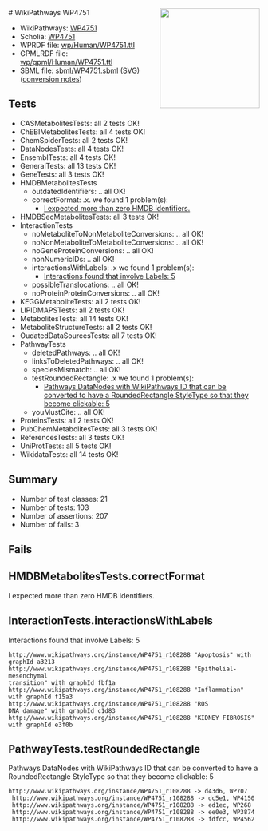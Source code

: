 <img style="float: right; width: 200px" src="../logo.png" />
# WikiPathways WP4751

* WikiPathways: [WP4751](https://identifiers.org/wikipathways:WP4751)
* Scholia: [WP4751](https://scholia.toolforge.org/wikipathways/WP4751)
* WPRDF file: [wp/Human/WP4751.ttl](../wp/Human/WP4751.ttl)
* GPMLRDF file: [wp/gpml/Human/WP4751.ttl](../wp/gpml/Human/WP4751.ttl)
* SBML file: [sbml/WP4751.sbml](../sbml/WP4751.sbml) ([SVG](../sbml/WP4751.svg)) ([conversion notes](../sbml/WP4751.txt))

## Tests
* CASMetabolitesTests: all 2 tests OK!
* ChEBIMetabolitesTests: all 4 tests OK!
* ChemSpiderTests: all 2 tests OK!
* DataNodesTests: all 4 tests OK!
* EnsemblTests: all 4 tests OK!
* GeneralTests: all 13 tests OK!
* GeneTests: all 3 tests OK!
* HMDBMetabolitesTests
    * outdatedIdentifiers: .. all OK!
    * correctFormat: .x. we found 1 problem(s):
        * [I expected more than zero HMDB identifiers.](#ad154c1e)
* HMDBSecMetabolitesTests: all 3 tests OK!
* InteractionTests
    * noMetaboliteToNonMetaboliteConversions: .. all OK!
    * noNonMetaboliteToMetaboliteConversions: .. all OK!
    * noGeneProteinConversions: .. all OK!
    * nonNumericIDs: .. all OK!
    * interactionsWithLabels: .x we found 1 problem(s):
        * [Interactions found that involve Labels: 5](#630d267c)
    * possibleTranslocations: .. all OK!
    * noProteinProteinConversions: .. all OK!
* KEGGMetaboliteTests: all 2 tests OK!
* LIPIDMAPSTests: all 2 tests OK!
* MetabolitesTests: all 14 tests OK!
* MetaboliteStructureTests: all 2 tests OK!
* OudatedDataSourcesTests: all 7 tests OK!
* PathwayTests
    * deletedPathways: .. all OK!
    * linksToDeletedPathways: .. all OK!
    * speciesMismatch: .. all OK!
    * testRoundedRectangle: .x we found 1 problem(s):
        * [Pathways DataNodes with WikiPathways ID that can be converted to have a RoundedRectangle StyleType so that they become clickable: 5](#9fbad3cf)
    * youMustCite: .. all OK!
* ProteinsTests: all 2 tests OK!
* PubChemMetabolitesTests: all 3 tests OK!
* ReferencesTests: all 3 tests OK!
* UniProtTests: all 5 tests OK!
* WikidataTests: all 14 tests OK!


## Summary

* Number of test classes: 21
* Number of tests: 103
* Number of assertions: 207
* Number of fails: 3

## Fails

<a name="ad154c1e" />

## HMDBMetabolitesTests.correctFormat

I expected more than zero HMDB identifiers.
<a name="630d267c" />

## InteractionTests.interactionsWithLabels

Interactions found that involve Labels: 5
```
http://www.wikipathways.org/instance/WP4751_r108288 "Apoptosis" with graphId a3213
http://www.wikipathways.org/instance/WP4751_r108288 "Epithelial-mesenchymal
transition" with graphId fbf1a
http://www.wikipathways.org/instance/WP4751_r108288 "Inflammation" with graphId f15a3
http://www.wikipathways.org/instance/WP4751_r108288 "ROS
DNA damage" with graphId c1d83
http://www.wikipathways.org/instance/WP4751_r108288 "KIDNEY FIBROSIS" with graphId e3f0b
```

<a name="9fbad3cf" />

## PathwayTests.testRoundedRectangle

Pathways DataNodes with WikiPathways ID that can be converted to have a RoundedRectangle StyleType so that they become clickable: 5
```
http://www.wikipathways.org/instance/WP4751_r108288 -> d43d6, WP707
 http://www.wikipathways.org/instance/WP4751_r108288 -> dc5e1, WP4150
 http://www.wikipathways.org/instance/WP4751_r108288 -> ed1ec, WP268
 http://www.wikipathways.org/instance/WP4751_r108288 -> ee0e3, WP3874
 http://www.wikipathways.org/instance/WP4751_r108288 -> fdfcc, WP4562
 ```

